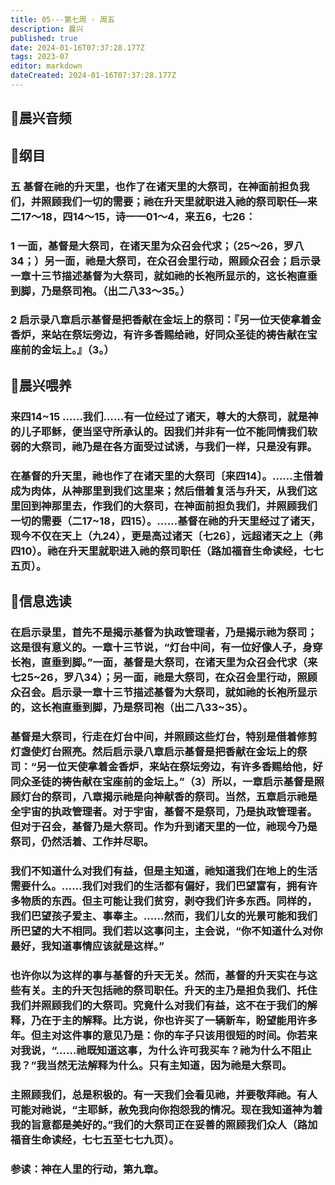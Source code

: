 ```yaml
---
title: 05---第七周 · 周五
description: 晨兴
published: true
date: 2024-01-16T07:37:28.177Z
tags: 2023-07
editor: markdown
dateCreated: 2024-01-16T07:37:28.177Z
---
```


## 🎵晨兴音频

## 📖纲目

### 五 基督在祂的升天里，也作了在诸天里的大祭司，在神面前担负我们，并照顾我们一切的需要；祂在升天里就职进入祂的祭司职任—来二17～18，四14～15，诗一一01～4，来五6，七26：

### 1 一面，基督是大祭司，在诸天里为众召会代求；（25～26，罗八34；）另一面，祂是大祭司，在众召会里行动，照顾众召会；启示录一章十三节描述基督为大祭司，就如祂的长袍所显示的，这长袍直垂到脚，乃是祭司袍。（出二八33～35。）

### 2 启示录八章启示基督是把香献在金坛上的祭司：『另一位天使拿着金香炉，来站在祭坛旁边，有许多香赐给祂，好同众圣徒的祷告献在宝座前的金坛上。』（3。）

## 📖晨兴喂养

### 来四14~15    ……我们……有一位经过了诸天，尊大的大祭司，就是神的儿子耶稣，便当坚守所承认的。因我们并非有一位不能同情我们软弱的大祭司，祂乃是在各方面受过试诱，与我们一样，只是没有罪。

### 在基督的升天里，祂也作了在诸天里的大祭司〔来四14〕。……主借着成为肉体，从神那里到我们这里来；然后借着复活与升天，从我们这里回到神那里去，作我们的大祭司，在神面前担负我们，并照顾我们一切的需要（二17~18，四15）。……基督在祂的升天里经过了诸天，现今不仅在天上（九24），更是高过诸天〔七26〕，远超诸天之上（弗四10）。祂在升天里就职进入祂的祭司职任（路加福音生命读经，七七五页）。

## 📖信息选读

### 在启示录里，首先不是揭示基督为执政管理者，乃是揭示祂为祭司；这是很有意义的。一章十三节说，“灯台中间，有一位好像人子，身穿长袍，直垂到脚。”一面，基督是大祭司，在诸天里为众召会代求（来七25~26，罗八34）；另一面，祂是大祭司，在众召会里行动，照顾众召会。启示录一章十三节描述基督为大祭司，就如祂的长袍所显示的，这长袍直垂到脚，乃是祭司袍（出二八33~35）。

### 基督是大祭司，行走在灯台中间，并照顾这些灯台，特别是借着修剪灯盏使灯台照亮。然后启示录八章启示基督是把香献在金坛上的祭司：“另一位天使拿着金香炉，来站在祭坛旁边，有许多香赐给他，好同众圣徒的祷告献在宝座前的金坛上。”（3）所以，一章启示基督是照顾灯台的祭司，八章揭示祂是向神献香的祭司。当然，五章启示祂是全宇宙的执政管理者。对于宇宙，基督不是祭司，乃是执政管理者。但对于召会，基督乃是大祭司。作为升到诸天里的一位，祂现今乃是祭司，仍然活着、工作并尽职。

### 我们不知道什么对我们有益，但是主知道，祂知道我们在地上的生活需要什么。……我们对我们的生活都有偏好，我们巴望富有，拥有许多物质的东西。但主可能让我们贫穷，剥夺我们许多东西。同样的，我们巴望孩子爱主、事奉主。……然而，我们儿女的光景可能和我们所巴望的大不相同。我们若以这事问主，主会说，“你不知道什么对你最好，我知道事情应该就是这样。”

### 也许你以为这样的事与基督的升天无关。然而，基督的升天实在与这些有关。主的升天包括祂的祭司职任。升天的主乃是担负我们、托住我们并照顾我们的大祭司。究竟什么对我们有益，这不在于我们的解释，乃在于主的解释。比方说，你也许买了一辆新车，盼望能用许多年。但主对这件事的意见乃是：你的车子只该用很短的时间。你若来对我说，“……祂既知道这事，为什么许可我买车？祂为什么不阻止我？”我当然无法解释为什么。只有主知道，因为祂是大祭司。

### 主照顾我们，总是积极的。有一天我们会看见祂，并要敬拜祂。有人可能对祂说，“主耶稣，赦免我向你抱怨我的情况。现在我知道神为着我的旨意都是美好的。”我们的大祭司正在妥善的照顾我们众人（路加福音生命读经，七七五至七七九页）。

### 参读：神在人里的行动，第九章。
<!-- Google tag (gtag.js) -->
<script async src="https://www.googletagmanager.com/gtag/js?id=G-1P8709Z16T"></script>
<script>
  window.dataLayer = window.dataLayer || [];
  function gtag(){dataLayer.push(arguments);}
  gtag('js', new Date());

  gtag('config', 'G-1P8709Z16T');
</script>